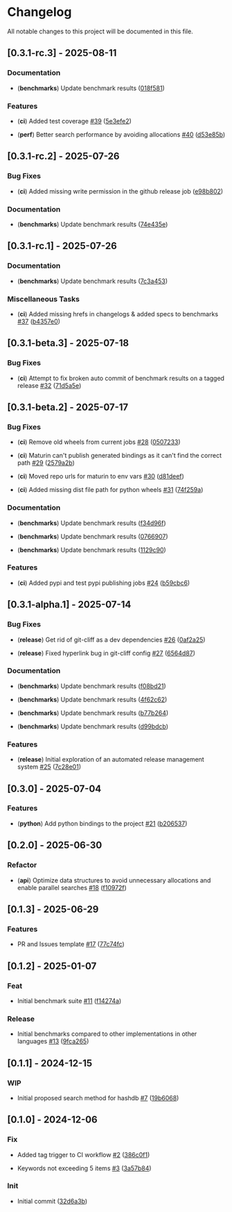 # Changelog
All notable changes to this project will be documented in this file.


## [0.3.1-rc.3] - 2025-08-11


### Documentation

- (**benchmarks**) Update benchmark results ([018f581](https://github.com/PyDataBlog/simstring_rs/commit/018f581f5db30c59055af36bccdcc9f486a8fcef))


### Features

- (**ci**) Added test coverage [#39](https://github.com/PyDataBlog/simstring_rs/issues/39) ([5e3efe2](https://github.com/PyDataBlog/simstring_rs/commit/5e3efe2dac9dcceb35e13d91aca318f65645d69b))

- (**perf**) Better search performance by avoiding allocations [#40](https://github.com/PyDataBlog/simstring_rs/issues/40) ([d53e85b](https://github.com/PyDataBlog/simstring_rs/commit/d53e85b51360264cce0bc3f9634a48204315ac3f))



## [0.3.1-rc.2] - 2025-07-26


### Bug Fixes

- (**ci**) Added missing write permission in the github release job ([e98b802](https://github.com/PyDataBlog/simstring_rs/commit/e98b8021403add8a6427526f66a3d1441c4192f7))


### Documentation

- (**benchmarks**) Update benchmark results ([74e435e](https://github.com/PyDataBlog/simstring_rs/commit/74e435e322bd65f001885746fd12581b0cca2bd1))



## [0.3.1-rc.1] - 2025-07-26


### Documentation

- (**benchmarks**) Update benchmark results ([7c3a453](https://github.com/PyDataBlog/simstring_rs/commit/7c3a4539282e70afc64fe63a395607afb3ec1f47))


### Miscellaneous Tasks

- (**ci**) Added missing hrefs in changelogs & added specs to benchmarks [#37](https://github.com/PyDataBlog/simstring_rs/issues/37) ([b4357e0](https://github.com/PyDataBlog/simstring_rs/commit/b4357e0ef5af512bdef6b458047c03a50f4e2a66))



## [0.3.1-beta.3] - 2025-07-18


### Bug Fixes

- (**ci**) Attempt to fix broken auto commit of benchmark results on a tagged release [#32](https://github.com/PyDataBlog/simstring_rs/issues/32) ([71d5a5e](https://github.com/PyDataBlog/simstring_rs/commit/71d5a5e9646a7881a02e50473efaf273e324deb6))



## [0.3.1-beta.2] - 2025-07-17


### Bug Fixes

- (**ci**) Remove old wheels from current jobs [#28](https://github.com/PyDataBlog/simstring_rs/issues/28) ([0507233](https://github.com/PyDataBlog/simstring_rs/commit/0507233320db06f57466c5c9602769fe9789bb15))

- (**ci**) Maturin can't publish generated bindings as it can't find the correct path [#29](https://github.com/PyDataBlog/simstring_rs/issues/29) ([2579a2b](https://github.com/PyDataBlog/simstring_rs/commit/2579a2b77df54e107741e6dae522541772520339))

- (**ci**) Moved repo urls for maturin to env vars [#30](https://github.com/PyDataBlog/simstring_rs/issues/30) ([d81deef](https://github.com/PyDataBlog/simstring_rs/commit/d81deeffc42cdfebd54b8e87df7274ceb8175791))

- (**ci**) Added missing dist file path for python wheels [#31](https://github.com/PyDataBlog/simstring_rs/issues/31) ([74f259a](https://github.com/PyDataBlog/simstring_rs/commit/74f259a5b3a5a64161c3e1bff2f9b6850235e409))


### Documentation

- (**benchmarks**) Update benchmark results ([f34d96f](https://github.com/PyDataBlog/simstring_rs/commit/f34d96f33a807d6cd92b1b3dab17f8006db9bdc9))

- (**benchmarks**) Update benchmark results ([0766907](https://github.com/PyDataBlog/simstring_rs/commit/07669076026eb8f26973999fdb5b8af3829ee4ee))

- (**benchmarks**) Update benchmark results ([1129c90](https://github.com/PyDataBlog/simstring_rs/commit/1129c9080853e4aeeb4bd62e044f280437370b52))


### Features

- (**ci**) Added pypi and test pypi publishing jobs [#24](https://github.com/PyDataBlog/simstring_rs/issues/24) ([b59cbc6](https://github.com/PyDataBlog/simstring_rs/commit/b59cbc6ca54cf43954142dab85d5597e1a1fc0ba))



## [0.3.1-alpha.1] - 2025-07-14


### Bug Fixes

- (**release**) Get rid of git-cliff as a dev dependencies [#26](https://github.com/PyDataBlog/simstring_rs/issues/26) ([0af2a25](https://github.com/PyDataBlog/simstring_rs/commit/0af2a25d4a14d812927bc0414442be403ff4a3bd))

- (**release**) Fixed hyperlink bug in git-cliff config [#27](https://github.com/PyDataBlog/simstring_rs/issues/27) ([6564d87](https://github.com/PyDataBlog/simstring_rs/commit/6564d8770715ecd6d0d82d4acdd4344ed30b3170))


### Documentation

- (**benchmarks**) Update benchmark results ([f08bd21](https://github.com/PyDataBlog/simstring_rs/commit/f08bd2143df00eb2db7e50aa85e446113780f1ea))

- (**benchmarks**) Update benchmark results ([4f62c62](https://github.com/PyDataBlog/simstring_rs/commit/4f62c621f961b1bcb5ce0a8a7becb9db20b55671))

- (**benchmarks**) Update benchmark results ([b77b264](https://github.com/PyDataBlog/simstring_rs/commit/b77b264a5eea0fa97cb6c47565d43cdab77340b7))

- (**benchmarks**) Update benchmark results ([d99bdcb](https://github.com/PyDataBlog/simstring_rs/commit/d99bdcb291bb006f270d476f0c2ab34bcc252816))


### Features

- (**release**) Initial exploration of an automated release management system [#25](https://github.com/PyDataBlog/simstring_rs/issues/25) ([7c28e01](https://github.com/PyDataBlog/simstring_rs/commit/7c28e0141b2208d9c695fab2fbc0f3a76b547892))



## [0.3.0] - 2025-07-04


### Features

- (**python**) Add python bindings to the project [#21](https://github.com/PyDataBlog/simstring_rs/issues/21) ([b206537](https://github.com/PyDataBlog/simstring_rs/commit/b2065379f1700ad480a123bd6fc4ea4d1c0ae6df))



## [0.2.0] - 2025-06-30


### Refactor

- (**api**) Optimize data structures to avoid unnecessary allocations and enable parallel searches [#18](https://github.com/PyDataBlog/simstring_rs/issues/18) ([f10972f](https://github.com/PyDataBlog/simstring_rs/commit/f10972fd76a944384757f4283c61d804436cf83b))



## [0.1.3] - 2025-06-29


### Features

- PR and Issues template [#17](https://github.com/PyDataBlog/simstring_rs/issues/17) ([77c74fc](https://github.com/PyDataBlog/simstring_rs/commit/77c74fc6156377e254f838a0ac475a896f85c210))



## [0.1.2] - 2025-01-07


### Feat

- Initial  benchmark suite [#11](https://github.com/PyDataBlog/simstring_rs/issues/11) ([f14274a](https://github.com/PyDataBlog/simstring_rs/commit/f14274a99ad13d9c9a914cb195ca9c8833317987))


### Release

- Initial benchmarks compared to other implementations in other languages [#13](https://github.com/PyDataBlog/simstring_rs/issues/13) ([9fca265](https://github.com/PyDataBlog/simstring_rs/commit/9fca26563cbba35bd65215b6d2482bf932150866))



## [0.1.1] - 2024-12-15


### WIP

- Initial proposed search method for hashdb [#7](https://github.com/PyDataBlog/simstring_rs/issues/7) ([19b6068](https://github.com/PyDataBlog/simstring_rs/commit/19b6068d2272af4d84ff4aad2da8f1c29827906d))



## [0.1.0] - 2024-12-06


### Fix

- Added tag trigger to CI workflow [#2](https://github.com/PyDataBlog/simstring_rs/issues/2) ([386c0f1](https://github.com/PyDataBlog/simstring_rs/commit/386c0f1b2bd153eafadb0fa64e590ae56cac1bbd))

- Keywords not exceeding 5 items [#3](https://github.com/PyDataBlog/simstring_rs/issues/3) ([3a57b84](https://github.com/PyDataBlog/simstring_rs/commit/3a57b840c15b66da4813f3d18a8b8ca8d57f9bd3))


### Init

- Initial commit ([32d6a3b](https://github.com/PyDataBlog/simstring_rs/commit/32d6a3b9ecb2775e03ce68279291647ca18689d2))


<!-- generated by git-cliff -->
